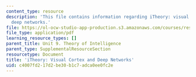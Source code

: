 ```yaml
---
content_type: resource
description: 'This file contains information regarding iTheory: visual cortex and
  deep networks.'
file: https://ol-ocw-studio-app-production.s3.amazonaws.com/courses/res-9-003-brains-minds-and-machines-summer-course-summer-2015/c4007fd217d2be30b1c7adca0ee0fc2e_MITRES_9_003SUM15_Lec9-1.pdf
file_type: application/pdf
learning_resource_types: []
parent_title: Unit 9. Theory of Intelligence
parent_type: SupplementalResourceSection
resourcetype: Document
title: 'iTheory: Visual Cortex and Deep Networks'
uid: c4007fd2-17d2-be30-b1c7-adca0ee0fc2e
---
```


